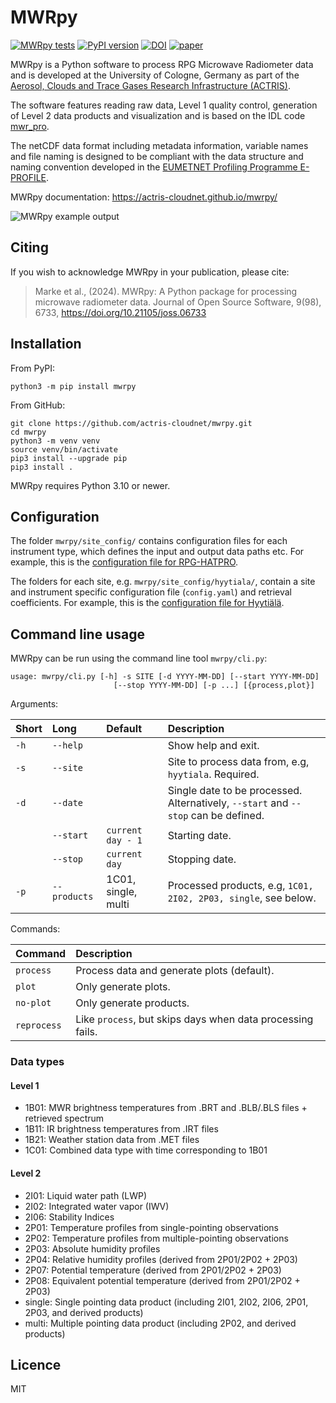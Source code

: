 # MWRpy

[![MWRpy tests](https://github.com/actris-cloudnet/mwrpy/actions/workflows/test.yml/badge.svg)](https://github.com/actris-cloudnet/mwrpy/actions/workflows/test.yml)
[![PyPI version](https://badge.fury.io/py/mwrpy.svg)](https://badge.fury.io/py/mwrpy)
[![DOI](https://zenodo.org/badge/619528669.svg)](https://zenodo.org/doi/10.5281/zenodo.11614185)
[![paper](https://joss.theoj.org/papers/10.21105/joss.06733/status.svg)](https://doi.org/10.21105/joss.06733)

MWRpy is a Python software to process RPG Microwave Radiometer data and is developed
at the University of Cologne, Germany as part
of the [Aerosol, Clouds and Trace Gases Research Infrastructure (ACTRIS)](https://actris.eu/).

The software features reading raw data, Level 1 quality control, generation of
Level 2 data products and visualization and is based on the IDL code
[mwr_pro](https://zenodo.org/records/7973553).

The netCDF data format including metadata information, variable names and file naming
is designed to be compliant with the data structure and naming convention
developed in the [EUMETNET Profiling Programme E-PROFILE](https://www.eumetnet.eu/).

MWRpy documentation: <https://actris-cloudnet.github.io/mwrpy/>

![MWRpy example output](https://atmos.meteo.uni-koeln.de/~hatpro/quicklooks/obs/site/jue/tophat/actris/level2/2022/10/29/20221029_juelich_temperature.png)

## Citing

If you wish to acknowledge MWRpy in your publication, please cite:

> Marke et al., (2024). MWRpy: A Python package for processing microwave radiometer data. Journal of Open Source
> Software, 9(98), 6733, https://doi.org/10.21105/joss.06733

## Installation

From PyPI:

```shell
python3 -m pip install mwrpy
```

From GitHub:

```shell
git clone https://github.com/actris-cloudnet/mwrpy.git
cd mwrpy
python3 -m venv venv
source venv/bin/activate
pip3 install --upgrade pip
pip3 install .
```

MWRpy requires Python 3.10 or newer.

## Configuration

The folder `mwrpy/site_config/` contains configuration files for each instrument
type, which defines the input and output data paths etc.
For example, this is the [configuration file for RPG-HATPRO](mwrpy/site_config/hatpro.yaml).

The folders for each site, e.g. `mwrpy/site_config/hyytiala/`, contain a
site and instrument specific configuration file (`config.yaml`) and retrieval coefficients.
For example, this is the [configuration file for Hyytiälä](mwrpy/site_config/hyytiala/config.yaml).

## Command line usage

MWRpy can be run using the command line tool `mwrpy/cli.py`:

    usage: mwrpy/cli.py [-h] -s SITE [-d YYYY-MM-DD] [--start YYYY-MM-DD]
                           [--stop YYYY-MM-DD] [-p ...] [{process,plot}]

Arguments:

| Short | Long         | Default             | Description                                                                        |
| :---- | :----------- | :------------------ | :--------------------------------------------------------------------------------- |
| `-h`  | `--help`     |                     | Show help and exit.                                                                |
| `-s`  | `--site`     |                     | Site to process data from, e.g, `hyytiala`. Required.                              |
| `-d`  | `--date`     |                     | Single date to be processed. Alternatively, `--start` and `--stop` can be defined. |
|       | `--start`    | `current day - 1`   | Starting date.                                                                     |
|       | `--stop`     | `current day `      | Stopping date.                                                                     |
| `-p`  | `--products` | 1C01, single, multi | Processed products, e.g, `1C01, 2I02, 2P03, single`, see below.                    |

Commands:

| Command     | Description                                                |
| :---------- | :--------------------------------------------------------- |
| `process`   | Process data and generate plots (default).                 |
| `plot`      | Only generate plots.                                       |
| `no-plot`   | Only generate products.                                    |
| `reprocess` | Like `process`, but skips days when data processing fails. |

### Data types

#### Level 1

- 1B01: MWR brightness temperatures from .BRT and .BLB/.BLS files + retrieved spectrum
- 1B11: IR brightness temperatures from .IRT files
- 1B21: Weather station data from .MET files
- 1C01: Combined data type with time corresponding to 1B01

#### Level 2

- 2I01: Liquid water path (LWP)
- 2I02: Integrated water vapor (IWV)
- 2I06: Stability Indices
- 2P01: Temperature profiles from single-pointing observations
- 2P02: Temperature profiles from multiple-pointing observations
- 2P03: Absolute humidity profiles
- 2P04: Relative humidity profiles (derived from 2P01/2P02 + 2P03)
- 2P07: Potential temperature (derived from 2P01/2P02 + 2P03)
- 2P08: Equivalent potential temperature (derived from 2P01/2P02 + 2P03)
- single: Single pointing data product (including 2I01, 2I02, 2I06, 2P01, 2P03, and derived products)
- multi: Multiple pointing data product (including 2P02, and derived products)

## Licence

MIT
